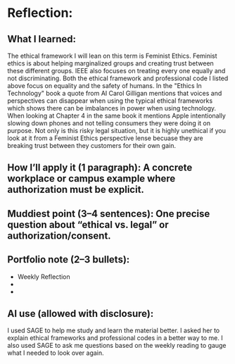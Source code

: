 # Reflection: 

## What I learned: 
The ethical framework I will lean on this term is Feminist Ethics. Feminist ethics is about helping
marginalized groups and creating trust between these different groups. IEEE also focuses on treating every one equally and not 
discriminating. Both the ethical framework and professional code I listed above focus on equality and the safety of humans. In the "Ethics In Technology" 
book a quote from AI Carol Gilligan mentions that voices and perspectives can disappear when using the typical ethical frameworks which shows there can be
imbalances in power when using technology. When looking at Chapter 4 in the same book it mentions Apple intentionally slowing down phones and not
telling consumers they were doing it on purpose. Not only is this risky legal situation, but it is highly unethical if you look at it from a 
Feminist Ethics perspective lense becuase they are breaking trust between they customers for their own gain. 

## How I’ll apply it (1 paragraph): A concrete workplace or campus example where authorization must be explicit.

## Muddiest point (3–4 sentences): One precise question about “ethical vs. legal” or authorization/consent.
## Portfolio note (2–3 bullets): 
- Weekly Reflection
- 
- 

## AI use (allowed with disclosure): 
 I used SAGE to help me study and learn the material better. I asked her to explain ethical frameworks and professional codes in  a better way to me.
I also used SAGE to ask me questions based on the weekly reading to gauge what I needed to look over again.
